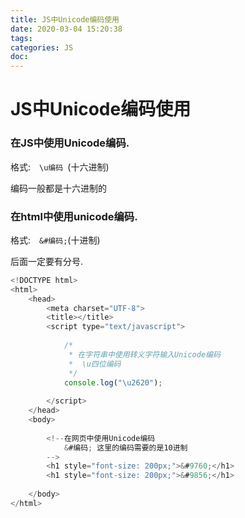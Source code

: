 ```yaml
---
title: JS中Unicode编码使用
date: 2020-03-04 15:20:38
tags:
categories: JS
doc:
---
```


# JS中Unicode编码使用

### 在JS中使用Unicode编码.

格式:&emsp;`\u编码 `(十六进制)

编码一般都是十六进制的

### 在html中使用unicode编码.

格式:&emsp;`&#编码;`(十进制)

后面一定要有分号.

```js
<!DOCTYPE html>
<html>
	<head>
		<meta charset="UTF-8">
		<title></title>
		<script type="text/javascript">
			
			/*
			 * 在字符串中使用转义字符输入Unicode编码
			 * 	\u四位编码
			 */
			console.log("\u2620");
			
		</script>
	</head>
	<body>
		
		<!--在网页中使用Unicode编码
			&#编码; 这里的编码需要的是10进制
		-->
		<h1 style="font-size: 200px;">&#9760;</h1>
		<h1 style="font-size: 200px;">&#9856;</h1>
		
	</body>
</html>

```

